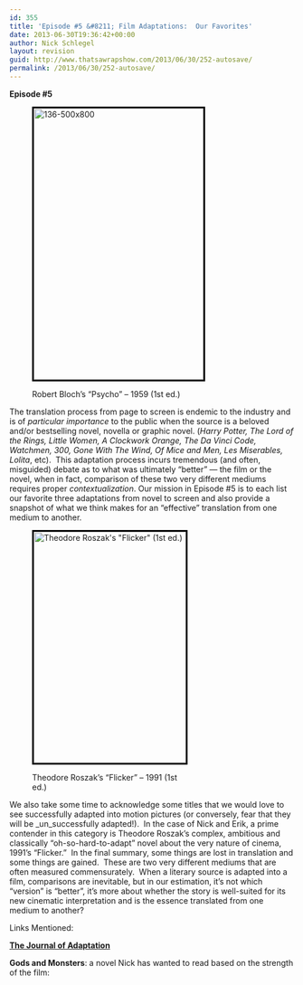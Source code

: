 ```yaml
---
id: 355
title: 'Episode #5 &#8211; Film Adaptations:  Our Favorites'
date: 2013-06-30T19:36:42+00:00
author: Nick Schlegel
layout: revision
guid: http://www.thatsawrapshow.com/2013/06/30/252-autosave/
permalink: /2013/06/30/252-autosave/
---
```

**Episode #5**<figure id="attachment_254" style="width: 300px" class="wp-caption alignleft">

[<img class=" wp-image-254" style="border: 3px solid black;" alt="136-500x800" src="http://www.thatsawrapshow.com/wp-content/uploads/2013/06/136-500x800.jpg" width="300" height="480" srcset="http://www.thatsawrapshow.com/wp-content/uploads/2013/06/136-500x800.jpg 500w, http://www.thatsawrapshow.com/wp-content/uploads/2013/06/136-500x800-187x300.jpg 187w" sizes="(max-width: 300px) 100vw, 300px" />](http://www.thatsawrapshow.com/wp-content/uploads/2013/06/136-500x800.jpg)<figcaption class="wp-caption-text">Robert Bloch&#8217;s &#8220;Psycho&#8221; &#8211; 1959 (1st ed.)</figcaption></figure> 

The translation process from page to screen is endemic to the industry and is of _particular importance_ to the public when the source is a beloved and/or bestselling novel, novella or graphic novel. (_Harry Potter, The Lord of the Rings, Little Women, A Clockwork Orange, The Da Vinci Code, Watchmen, 300, Gone With The Wind, Of Mice and Men, Les Miserables, Lolita_, etc).  This adaptation process incurs tremendous (and often, misguided) debate as to what was ultimately &#8220;better&#8221; &#8212; the film or the novel, when in fact, comparison of these two very different mediums requires proper _contextualization_. Our mission in Episode #5 is to each list our favorite three adaptations from novel to screen and also provide a snapshot of what we think makes for an &#8220;effective&#8221; translation from one medium to another.<figure id="attachment_258" style="width: 269px" class="wp-caption alignright">

[<img class=" wp-image-258    " style="border: 3px solid black;" alt="Theodore Roszak's &quot;Flicker&quot; (1st ed.)" src="http://www.thatsawrapshow.com/wp-content/uploads/2013/06/flcker.jpg" width="269" height="409" srcset="http://www.thatsawrapshow.com/wp-content/uploads/2013/06/flcker.jpg 1247w, http://www.thatsawrapshow.com/wp-content/uploads/2013/06/flcker-197x300.jpg 197w, http://www.thatsawrapshow.com/wp-content/uploads/2013/06/flcker-674x1024.jpg 674w" sizes="(max-width: 269px) 100vw, 269px" />](http://www.thatsawrapshow.com/wp-content/uploads/2013/06/flcker.jpg)<figcaption class="wp-caption-text">Theodore Roszak&#8217;s &#8220;Flicker&#8221; &#8211; 1991 (1st ed.)</figcaption></figure> 

We also take some time to acknowledge some titles that we would love to see successfully adapted into motion pictures (or conversely, fear that they will be _un_successfully adapted!).  In the case of Nick and Erik, a prime contender in this category is Theodore Roszak&#8217;s complex, ambitious and classically &#8220;oh-so-hard-to-adapt&#8221; novel about the very nature of cinema, 1991&#8217;s &#8220;Flicker.&#8221;  In the final summary, some things are lost in translation and some things are gained.  These are two very different mediums that are often measured commensurately.  When a literary source is adapted into a film, comparisons are inevitable, but in our estimation, it&#8217;s not which &#8220;version&#8221; is &#8220;better&#8221;, it&#8217;s more about whether the story is well-suited for its new cinematic interpretation and is the essence translated from one medium to another?

Links Mentioned:

**<a href="http://adaptation.oxfordjournals.org/" target="_blank"><b>The Journal of</b> Adaptat<b><em></em>ion</b></a>**

**Gods and Monsters**: a novel Nick has wanted to read based on the strength of the film:  


&nbsp;